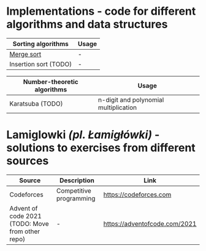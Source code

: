 # __Implementations__ - code for different algorithms and data structures

|Sorting algorithms|Usage|
|---|--|
|[Merge sort](implementations/merge_sort.py)|-|
|Insertion sort (TODO)|-|

|Number-theoretic algorithms|Usage|
|--|--|
|Karatsuba (TODO)|n-digit and polynomial multiplication|


# __Lamiglowki__ *(pl. Łamigłówki)* - solutions to exercises from different sources

|Source| Description| Link|
|--|--|--|
|Codeforces|Competitive programming|https://codeforces.com|
|Advent of code 2021 (TODO: Move from other repo)|-|https://adventofcode.com/2021